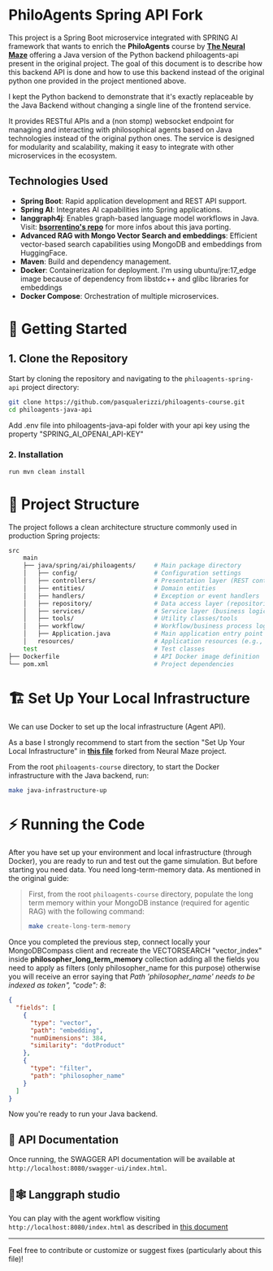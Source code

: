 # PhiloAgents Spring API Fork

This project is a Spring Boot microservice integrated with SPRING AI framework that wants to enrich the **PhiloAgents** course by <b><a href="https://theneuralmaze.substack.com/">The Neural Maze</a></b> offering a Java version of the Python backend philoagents-api present in the original project.
The goal of this document is to describe how this backend API is done and how to use this backend instead of the original python one provided in the project mentioned above.

I kept the Python backend to demonstrate that it's exactly replaceable by the Java Backend without changing a single line of the frontend service. 

It provides RESTful APIs and a (non stomp) websocket endpoint for managing and interacting with philosophical agents based on Java technologies instead of the original python ones.
The service is designed for modularity and scalability, making it easy to integrate with other microservices in the ecosystem.

## Technologies Used

- **Spring Boot**: Rapid application development and REST API support.
- **Spring AI**: Integrates AI capabilities into Spring applications.
- **langgraph4j**: Enables graph-based language model workflows in Java. Visit: <b><a href="https://github.com/langgraph4j/langgraph4j">bsorrentino's repo</a></b> for more infos about this java porting.
- **Advanced RAG with Mongo Vector Search and embeddings**: Efficient vector-based search capabilities using MongoDB and embeddings from HuggingFace.
- **Maven**: Build and dependency management.
- **Docker**: Containerization for deployment. I'm using ubuntu/jre:17_edge image because of dependency from libstdc++ and glibc libraries for embeddings
- **Docker Compose**: Orchestration of multiple microservices.

# 🎯 Getting Started

## 1. Clone the Repository

Start by cloning the repository and navigating to the `philoagents-spring-api` project directory:

```bash
git clone https://github.com/pasqualerizzi/philoagents-course.git
cd philoagents-java-api
```

Add .env file into philoagents-java-api folder with your api key using the property "SPRING_AI_OPENAI_API-KEY"

### 2. Installation

```bash
run mvn clean install
```

# 📁 Project Structure

The project follows a clean architecture structure commonly used in production Spring projects:

```bash
src
    main
    ├── java/spring/ai/philoagents/     # Main package directory
    │   ├── config/                     # Configuration settings
    │   ├── controllers/                # Presentation layer (REST controllers)
    │   ├── entities/                   # Domain entities
    │   ├── handlers/                   # Exception or event handlers
    │   ├── repository/                 # Data access layer (repositories)
    │   ├── services/                   # Service layer (business logic)
    │   ├── tools/                      # Utility classes/tools
    │   ├── workflow/                   # Workflow/business process logic                    
    │   ├── Application.java            # Main application entry point
    │   resources/                      # Application resources (e.g., application.properties)
    test                                # Test classes
├── Dockerfile                          # API Docker image definition
└── pom.xml                             # Project dependencies
```

# 🏗️ Set Up Your Local Infrastructure 

We can use Docker to set up the local infrastructure (Agent API).

As a base I strongly recommend to start from the section "Set Up Your Local Infrastructure" in <b><a href="https://github.com/pasqualerizzi/philoagents-course/blob/main/INSTALL_AND_USAGE.md">this file</a></b> forked from Neural Maze project.

From the root `philoagents-course` directory, to start the Docker infrastructure with the Java backend, run:
```bash
make java-infrastructure-up
```

# ⚡️ Running the Code

After you have set up your environment and local infrastructure (through Docker), you are ready to run and test out the game simulation.
But before starting you need data. You need long-term-memory data. As mentioned in the original guide:

>First, from the root `philoagents-course` directory, populate the long term memory within your MongoDB instance (required for agentic RAG) with the following command:
>```bash
>make create-long-term-memory
>```

Once you completed the previous step, connect locally your MongoDBCompass client and recreate the VECTORSEARCH "vector_index" inside <b>philosopher_long_term_memory</b> collection adding all the fields you need to apply as filters (only philosopher_name for this purpose) otherwise you will receive an error saying that <i>Path 'philosopher_name' needs to be indexed as token", "code": 8</i>:

```json
{
  "fields": [
    {
      "type": "vector",
      "path": "embedding",
      "numDimensions": 384,
      "similarity": "dotProduct"
    },
    {
      "type": "filter",
      "path": "philosopher_name"
    }
  ]
}
```

Now you're ready to run your Java backend.

## 🐝 API Documentation

Once running, the SWAGGER API documentation will be available at `http://localhost:8080/swagger-ui/index.html`.

## 🦜🕸️ Langgraph studio

You can play with the agent workflow visiting `http://localhost:8080/index.html` as described in <a href="https://github.com/langgraph4j/langgraph4j/tree/main/studio">this document</a>

---

Feel free to contribute or customize or suggest fixes (particularly about this file)!